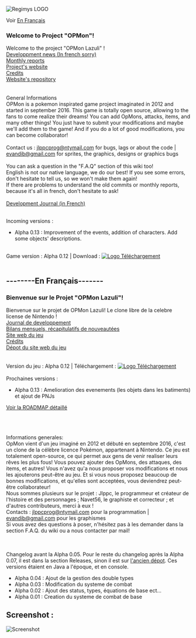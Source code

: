 ![Regimys LOGO](https://raw.githubusercontent.com/jlppc/OpMon/master/Ressources/Other/opmon_title.png)<br>

Voir <a href="#--------en-français-------"> En Français</a><br/>
<h3> Welcome to Project "OPMon"!</h3>

Welcome to the project "OPMon Lazuli" !<br/>
<a href="https://github.com/jlppc/OpMon/wiki/Journal-du-developpement">Developpment news (In french sorry)</a><br/>
<a href="https://github.com/jlppc/OpMon/wiki/Monthly-reports---Bilans-Mensuels/">Monthly reports</a><br/>
<a href="http://opmon-game.ga">Project's website</a><br/>
<a href="https://github.com/jlppc/OpMon/blob/master/Credits.md">Credits</a><br/>
<a href="https://github.com/jlppc/Site-OpMon">Website's repository</a><br/><br/><br/>
General Informations<br/>
OPMon is a pokemon inspirated game project imaginated in 2012 and started in september 2016. This game is totally open source, allowing to the fans to come realize their dreams! You can add OpMons, attacks, items, and many other things! You just have to submit your modifications and maybe we'll add them to the game! And if you do a lot of good modifications, you can become collaborator!<br/><br/>
Contact us : jlppcprog@ntymail.com for bugs, lags or about the code | evandib@gmail.com for sprites, the graphics, designs or graphics bugs<br/><br/>
You can ask a question in the "F.A.Q" section of this wiki too!<br/>
English is not our native language, we do our best! If you see some errors, don't hesitate to tell us, so we won't make them again!<br/>
If there are problems to understand the old commits or monthly reports, because it's all in french, don't hesitate to ask!<br/><br/>
<a href="https://github.com/jlppc/OpMon/wiki/Journal-du-développement">Development Journal (in French) </a><br/>

<br/>
Incoming versions :<ul>
<li>Alpha 0.13 : Improvement of the events, addition of characters. Add some objects' descriptions.<br>
</ul>
<!--<a href="">Regimys Youtube Channel</a><br/>-->
<br/>Game version : Alpha 0.12 | Download : <a href="http://opmon-game.ga"><img src="https://raw.githubusercontent.com/jlppc/OpMon/master/Ressources/Other/version_logo.png" alt="Logo Téléchargement"></a><br/><br/>

<h2>--------En Français-------</h2>

<h3>Bienvenue sur le Projet "OPMon Lazuli"!</h3>

Bienvenue sur le projet de OPMon Lazuli! Le clone libre de la celebre license de Nintendo !<br/>
<a href="https://github.com/jlppc/OpMon/wiki/Journal-du-developpement">Journal de developpement</a><br/>
<a href="https://github.com/jlppc/OpMon/wiki/Monthly-reports---Bilans-Mensuels/">Bilans mensuels, récapitulatifs de nouveautées</a><br/>
<a href="http://opmon-game.ga">Site web du jeu</a><br/>
<a href="https://github.com/jlppc/OpMon/blob/master/Credits.md">Crédits</a><br/>
<a href="https://github.com/jlppc/Site-OpMon">Dépot du site web du jeu</a><br/><br/>
<br/>Version du jeu : Alpha 0.12 | Téléchargement : <a href="http://opmon-game.ga"><img src="https://raw.githubusercontent.com/jlppc/OpMon/master/Ressources/Other/version_logo.png" alt="Logo Téléchargement"></a><br/><br/>
Prochaines versions :<ul>
<li>Alpha 0.13 : Amelioration des evenements (les objets dans les batiments) et ajout de PNJs</li>
</ul>
<a href="https://github.com/jlppc/OpMon/wiki/ROADMAP">Voir la ROADMAP détaillé</a>
<br/>

<br/>
<br/>
<br/>

Informations generales:<br/>
OpMon vient d'un jeu imaginé en 2012 et débuté en septembre 2016, c'est un clone de la célèbre licence Pokémon, appartenant à Nintendo. 
Ce jeu est totalement open-source, ce qui permet aux gens de venir realiser leurs rêves les plus fous! 
Vous pouvez ajouter des OpMons, des attaques, des items, et autres! 
Vous n'avez qu'a nous proposer vos modifications et nous les ajouterons peut-être au jeu. 
Et si vous nous proposez beaucoup de bonnes modifications, et qu'elles sont acceptées, vous deviendrez peut-être collaborateur!<br/>
Nous sommes plusieurs sur le projet : Jlppc, le programmeur et créateur de l'histoire et des personnages ; Navet56, le graphiste et correcteur ; et d'autres contributeurs, merci à eux !<br/>
Contacts : jlppcprog@ntymail.com pour la programmation | evandib@gmail.com pour les graphismes<br/>
Si vous avez des questions à poser, n'hésitez pas à les demander dans la section F.A.Q. du wiki ou a nous contacter par mail!<br/><br/><br/>

Changelog avant la Alpha 0.05. Pour le reste du changelog après la Alpha 0.07, il est dans la section Releases, sinon il est sur <a href="https://github.com/jlppc/Projet-Pokemon-Regimys/releases">l'ancien dépot</a>. Ces versions étaient en Java a l'époque, et en console.
<ul>
<li>Alpha 0.04 : Ajout de la gestion des double types</li>
<li>Alpha 0.03 : Modification du systeme de combat</li>
<li>Alpha 0.02 : Ajout des status, types, équations de base ect...</li>
<li>Alpha 0.01 : Creation du systeme de combat de base</li>
</ul>
<h2>Screenshot :</h2> 
<img src="https://raw.githubusercontent.com/jlppc/OpMon/master/Ressources/Other/screenshot_1.png" alt="Screenshot"/> 



